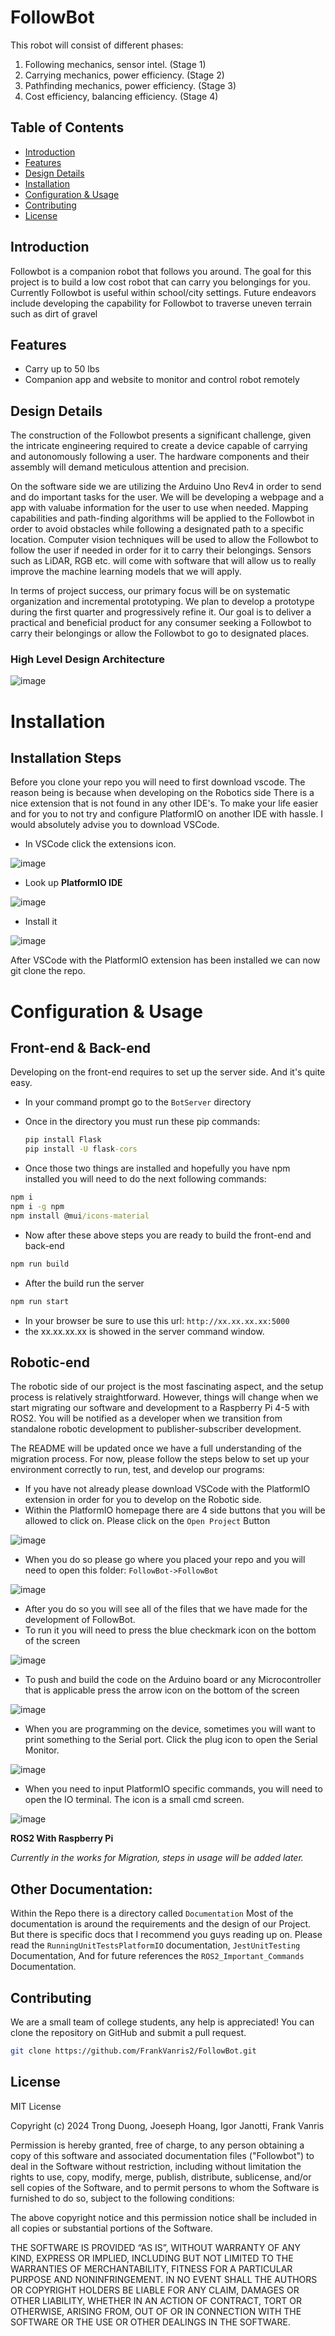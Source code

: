 # FollowBot


This robot will consist of different phases:

1. Following mechanics, sensor intel. (Stage 1)
2. Carrying mechanics, power efficiency. (Stage 2)
3. Pathfinding mechanics, power efficiency. (Stage 3)
4. Cost efficiency, balancing efficiency. (Stage 4)

## Table of Contents
 - [Introduction](#introduction)
 - [Features](#features)
 - [Design Details](#design-details)
 - [Installation](#installation)
 - [Configuration & Usage](#configuration--usage)
 - [Contributing](#contributing)
 - [License](#license)

## Introduction
Followbot is a companion robot that follows you around. The goal for this project is to build a low cost robot that can carry you belongings for you. Currently Followbot is useful within school/city settings. Future endeavors include developing the capability for Followbot to traverse uneven terrain such as dirt of gravel

## Features
- Carry up to 50 lbs
- Companion app and website to monitor and control robot remotely

## Design Details
The construction of the Followbot presents a significant challenge, given the intricate engineering required to create a device capable of carrying and autonomously following a user. The hardware components and their assembly will demand meticulous attention and precision.

On the software side we are utilizing the Arduino Uno Rev4 in order to send and do important tasks for the user. We will be developing a webpage and a app with valuabe information for the user to use when needed. Mapping capabilities and path-finding algorithms will be applied to the Followbot in order to avoid obstacles while following a designated path to a specific location. Computer vision techniques will be used to allow the Followbot to follow the user if needed in order for it to carry their belongings. Sensors such as LiDAR, RGB etc. will come with software that will allow us to really improve the machine learning models that we will apply.

In terms of project success, our primary focus will be on systematic organization and incremental prototyping. We plan to develop a prototype during the first quarter and progressively refine it. Our goal is to deliver a practical and beneficial product for any consumer seeking a Followbot to carry their belongings or allow the Followbot to go to designated places.

### High Level Design Architecture
![image](/Images/High_Level_Design_Architecture.png)

# Installation

## Installation Steps
Before you clone your repo you will need to first download vscode. The reason being is because when developing on the Robotics side There is a nice extension that is not found in any other IDE's. To make your life
easier and for you to not try and configure PlatformIO on another IDE with hassle. I would absolutely advise you to download VSCode.

* In VSCode click the extensions icon.

![image](/Images/readMe_images/Extensions.png)

* Look up **PlatformIO IDE**

![image](/Images/readMe_images/PlatformIO.png)

* Install it

![image](/Images/readMe_images/Install.png)

After VSCode with the PlatformIO extension has been installed we can now git clone the repo.


# Configuration & Usage

## Front-end & Back-end
Developing on the front-end requires to set up the server side. And it's quite easy.

* In your command prompt go to the `BotServer` directory
* Once in the directory you must run these pip commands:
  ```cmd
  pip install Flask
  pip install -U flask-cors
  ```

* Once those two things are installed and hopefully you have npm installed you will need to do the next following commands:
```cmd
npm i
npm i -g npm
npm install @mui/icons-material
```
* Now after these above steps you are ready to build the front-end and back-end
```cmd
npm run build
```
* After the build run the server
```cmd
npm run start
```
* In your browser be sure to use this url: `http://xx.xx.xx.xx:5000`
* the xx.xx.xx.xx is showed in the server command window.


## Robotic-end
The robotic side of our project is the most fascinating aspect, and the setup process is relatively straightforward. However, things will change when we start migrating our software and development to a Raspberry Pi 4-5 with ROS2. You will be notified as a developer when we transition from standalone robotic development to publisher-subscriber development.

The README will be updated once we have a full understanding of the migration process. For now, please follow the steps below to set up your environment correctly to run, test, and develop our programs:

* If you have not already please download VSCode with the PlatformIO extension in order for you to develop on the Robotic side.
* Within the PlatformIO homepage there are 4 side buttons that you will be allowed to click on. Please click on the `Open Project` Button

![image](/Images/readMe_images/OpenProj.png)

* When you do so please go where you placed your repo and you will need to open this folder: `FollowBot->FollowBot`

![image](/Images/readMe_images/DirProject.png)

* After you do so you will see all of the files that we have made for the development of FollowBot.
* To run it you will need to press the blue checkmark icon on the bottom of the screen

![image](/Images/readMe_images/Compile.png)

* To push and build the code on the Arduino board or any Microcontroller that is applicable press the arrow icon on the bottom of the screen

![image](/Images/readMe_images/push_build.png)

* When you are programming on the device, sometimes you will want to print something to the Serial port. Click the plug icon to open the Serial Monitor.

![image](/Images/readMe_images/SerialMonitor.png)

* When you need to input PlatformIO specific commands, you will need to open the IO terminal. The icon is a small cmd screen.

![image](/Images/readMe_images/IOMonitor.png)


**ROS2 With Raspberry Pi**

*Currently in the works for Migration, steps in usage will be added later.*

## Other Documentation:

Within the Repo there is a directory called `Documentation` Most of the documentation is around the requirements and the design of our Project. But there is specific docs that I recommend you guys reading up on. Please read the `RunningUnitTestsPlatformIO` documentation, `JestUnitTesting` Documentation, And for future references the `ROS2_Important_Commands` Documentation.

## Contributing
We are a small team of college students, any help is appreciated! You can clone the repository on GitHub and submit a pull request.
```sh
git clone https://github.com/FrankVanris2/FollowBot.git
```

## License
MIT License 

Copyright (c) 2024 Trong Duong, Joeseph Hoang, Igor Janotti, Frank Vanris

Permission is hereby granted, free of charge, to any person obtaining a copy of this software and associated documentation files ("Followbot") to deal in the Software without restriction, including without limitation the rights to use, copy, modify, merge, publish, distribute, sublicense, and/or sell copies of the Software, and to permit persons to whom the Software is furnished to do so, subject to the following conditions:

The above copyright notice and this permission notice shall be included in all copies or substantial portions of the Software.

THE SOFTWARE IS PROVIDED “AS IS”, WITHOUT WARRANTY OF ANY KIND, EXPRESS OR IMPLIED, INCLUDING BUT NOT LIMITED TO THE WARRANTIES OF MERCHANTABILITY, FITNESS FOR A PARTICULAR PURPOSE AND NONINFRINGEMENT. IN NO EVENT SHALL THE AUTHORS OR COPYRIGHT HOLDERS BE LIABLE FOR ANY CLAIM, DAMAGES OR OTHER LIABILITY, WHETHER IN AN ACTION OF CONTRACT, TORT OR OTHERWISE, ARISING FROM, OUT OF OR IN CONNECTION WITH THE SOFTWARE OR THE USE OR OTHER DEALINGS IN THE SOFTWARE.
